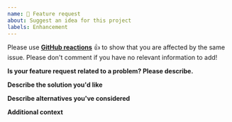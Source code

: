 ```yaml
---
name: 🚀 Feature request
about: Suggest an idea for this project
labels: Enhancement
---
```


Please use **[GitHub reactions](https://blog.github.com/2016-03-10-add-reactions-to-pull-requests-issues-and-comments/)** 👍 to show that you are affected by the same issue. Please don't comment if you have no relevant information to add!

**Is your feature request related to a problem? Please describe.**
<!-- A clear and concise description of what the problem is. Ex. I'm always frustrated when […] -->

**Describe the solution you'd like**
<!-- A clear and concise description of what you want to happen. -->

**Describe alternatives you've considered**
<!-- A clear and concise description of any alternative solutions or features you've considered. -->

**Additional context**
<!-- Add any other context or screenshots about the feature request here. -->